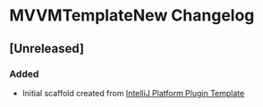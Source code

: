 <!-- Keep a Changelog guide -> https://keepachangelog.com -->

# MVVMTemplateNew Changelog

## [Unreleased]
### Added
- Initial scaffold created from [IntelliJ Platform Plugin Template](https://github.com/JetBrains/intellij-platform-plugin-template)
